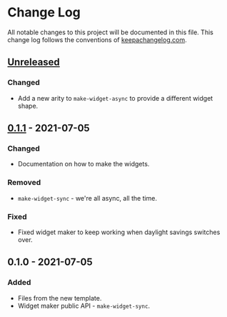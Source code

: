 # Change Log
All notable changes to this project will be documented in this file. This change log follows the conventions of [keepachangelog.com](http://keepachangelog.com/).

## [Unreleased]
### Changed
- Add a new arity to `make-widget-async` to provide a different widget shape.

## [0.1.1] - 2021-07-05
### Changed
- Documentation on how to make the widgets.

### Removed
- `make-widget-sync` - we're all async, all the time.

### Fixed
- Fixed widget maker to keep working when daylight savings switches over.

## 0.1.0 - 2021-07-05
### Added
- Files from the new template.
- Widget maker public API - `make-widget-sync`.

[Unreleased]: https://sourcehost.site/your-name/tp-formales/compare/0.1.1...HEAD
[0.1.1]: https://sourcehost.site/your-name/tp-formales/compare/0.1.0...0.1.1

